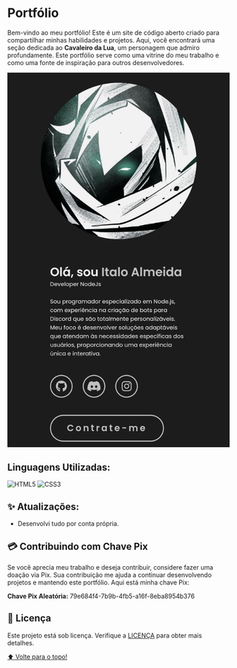 # Portfólio

Bem-vindo ao meu portfólio! Este é um site de código aberto criado para compartilhar minhas habilidades e projetos. Aqui, você encontrará uma seção dedicada ao **Cavaleiro da Lua**, um personagem que admiro profundamente. Este portfólio serve como uma vitrine do meu trabalho e como uma fonte de inspiração para outros desenvolvedores.

![Portfólio em Ação](preview.jpg)

## Linguagens Utilizadas:
![HTML5](https://img.shields.io/badge/HTML5-E34F26?style=for-the-badge&logo=html5&logoColor=white)
![CSS3](https://img.shields.io/badge/CSS3-1572B6?style=for-the-badge&logo=css3&logoColor=white)

## ✨ Atualizações:

- Desenvolvi tudo por conta própria.

## 💳 Contribuindo com Chave Pix

Se você aprecia meu trabalho e deseja contribuir, considere fazer uma doação via Pix. Sua contribuição me ajuda a continuar desenvolvendo projetos e mantendo este portfólio. Aqui está minha chave Pix:

**Chave Pix Aleatória:** 79e684f4-7b9b-4fb5-a16f-8eba8954b376

## 📝 Licença

Este projeto está sob licença. Verifique a [LICENÇA](LICENSE) para obter mais detalhes.

[⬆️ Volte para o topo!](https://github.com/DentinhoJs/meu-portifolio)
